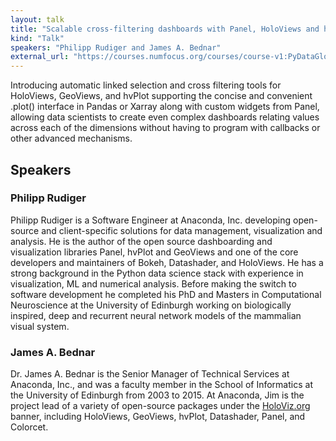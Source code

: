 ```yaml
---
layout: talk
title: "Scalable cross-filtering dashboards with Panel, HoloViews and hvPlot"
kind: "Talk"
speakers: "Philipp Rudiger and James A. Bednar"
external_url: "https://courses.numfocus.org/courses/course-v1:PyDataGlobal+PDG20-talks+2020/jump_to/block-v1:PyDataGlobal+PDG20-talks+2020+type@vertical+block@7c30d5d9b58344b0a68bc841de86eef3"
---
```


Introducing automatic linked selection and cross filtering tools for HoloViews, GeoViews, and hvPlot supporting the concise and convenient .plot() interface in Pandas or Xarray along with custom widgets from Panel, allowing data scientists to create even complex dashboards relating values across each of the dimensions without having to program with callbacks or other advanced mechanisms.

## Speakers

### Philipp Rudiger

Philipp Rudiger is a Software Engineer at Anaconda, Inc. developing open-source and client-specific solutions for data management, visualization and analysis. He is the author of the open source dashboarding and visualization libraries Panel, hvPlot and GeoViews and one of the core developers and maintainers of Bokeh, Datashader, and HoloViews. He has a strong background in the Python data science stack with experience in visualization, ML and numerical analysis. Before making the switch to software development he completed his PhD and Masters in Computational Neuroscience at the University of Edinburgh working on biologically inspired, deep and recurrent neural network models of the mammalian visual system.

### James A. Bednar

Dr. James A. Bednar is the Senior Manager of Technical Services at Anaconda, Inc., and was a faculty member in the School of Informatics at the University of Edinburgh from 2003 to 2015. At Anaconda, Jim is the project lead of a variety of open-source packages under the [HoloViz.org](http://holoviz.org) banner, including HoloViews, GeoViews, hvPlot, Datashader, Panel, and Colorcet.
